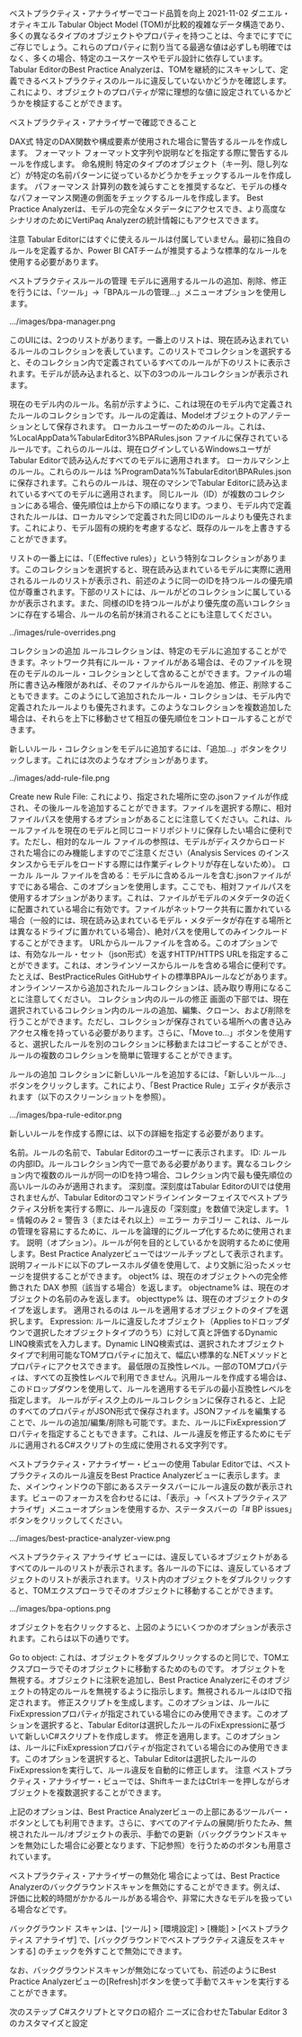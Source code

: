ベストプラクティス・アナライザーでコード品質を向上
2021-11-02
ダニエル・オティキエル
Tabular Object Model (TOM)が比較的複雑なデータ構造であり、多くの異なるタイプのオブジェクトやプロパティを持つことは、今までにすでにご存じでしょう。これらのプロパティに割り当てる最適な値は必ずしも明確ではなく、多くの場合、特定のユースケースやモデル設計に依存しています。Tabular EditorのBest Practice Analyzerは、TOMを継続的にスキャンして、定義できるベストプラクティスのルールに違反していないかどうかを確認します。これにより、オブジェクトのプロパティが常に理想的な値に設定されているかどうかを検証することができます。

ベストプラクティス・アナライザーで確認できること

DAX式 特定のDAX関数や構成要素が使用された場合に警告するルールを作成します。
フォーマット フォーマット文字列や説明などを指定する際に警告するルールを作成します。
命名規則 特定のタイプのオブジェクト（キー列、隠し列など）が特定の名前パターンに従っているかどうかをチェックするルールを作成します。
パフォーマンス 計算列の数を減らすことを推奨するなど、モデルの様々なパフォーマンス関連の側面をチェックするルールを作成します。
Best Practice Analyzerは、モデルの完全なメタデータにアクセスでき、より高度なシナリオのためにVertiPaq Analyzerの統計情報にもアクセスできます。

注意
Tabular Editorにはすぐに使えるルールは付属していません。最初に独自のルールを定義するか、Power BI CATチームが推奨するような標準的なルールを使用する必要があります。

ベストプラクティスルールの管理
モデルに適用するルールの追加、削除、修正を行うには、「ツール」→「BPAルールの管理...」メニューオプションを使用します。

.../images/bpa-manager.png

このUIには、2つのリストがあります。一番上のリストは、現在読み込まれているルールのコレクションを表しています。このリストでコレクションを選択すると、そのコレクション内で定義されているすべてのルールが下のリストに表示されます。モデルが読み込まれると、以下の3つのルールコレクションが表示されます。

現在のモデル内のルール。名前が示すように、これは現在のモデル内で定義されたルールのコレクションです。ルールの定義は、Modelオブジェクトのアノテーションとして保存されます。
ローカルユーザーのためのルール。これは、%LocalAppData%TabularEditor3%BPARules.json ファイルに保存されているルールです。これらのルールは、現在ログインしているWindowsユーザがTabular Editorで読み込んだすべてのモデルに適用されます。
ローカルマシン上のルール。これらのルールは %ProgramData%%TabularEditor\BPARules.json に保存されます。これらのルールは、現在のマシンでTabular Editorに読み込まれているすべてのモデルに適用されます。
同じルール（ID）が複数のコレクションにある場合、優先順位は上から下の順になります。つまり、モデル内で定義されたルールは、ローカルマシンで定義された同じIDのルールよりも優先されます。これにより、モデル固有の規約を考慮するなど、既存のルールを上書きすることができます。

リストの一番上には、「（Effective rules）」という特別なコレクションがあります。このコレクションを選択すると、現在読み込まれているモデルに実際に適用されるルールのリストが表示され、前述のように同一のIDを持つルールの優先順位が尊重されます。下部のリストには、ルールがどのコレクションに属しているかが表示されます。また、同様のIDを持つルールがより優先度の高いコレクションに存在する場合、ルールの名前が抹消されることにも注意してください。

../images/rule-overrides.png

コレクションの追加
ルールコレクションは、特定のモデルに追加することができます。ネットワーク共有にルール・ファイルがある場合は、そのファイルを現在のモデルのルール・コレクションとして含めることができます。ファイルの場所に書き込み権限があれば、そのファイルからルールを追加、修正、削除することもできます。このようにして追加されたルール・コレクションは、モデル内で定義されたルールよりも優先されます。このようなコレクションを複数追加した場合は、それらを上下に移動させて相互の優先順位をコントロールすることができます。

新しいルール・コレクションをモデルに追加するには、「追加...」ボタンをクリックします。これには次のようなオプションがあります。

../images/add-rule-file.png

Create new Rule File: これにより、指定された場所に空の.jsonファイルが作成され、その後ルールを追加することができます。ファイルを選択する際に、相対ファイルパスを使用するオプションがあることに注意してください。これは、ルールファイルを現在のモデルと同じコードリポジトリに保存したい場合に便利です。ただし、相対的なルール ファイルの参照は、モデルがディスクからロードされた場合にのみ機能しますのでご注意ください（Analysis Services のインスタンスからモデルをロードする際には作業ディレクトリが存在しないため）。
ローカル ルール ファイルを含める：モデルに含めるルールを含む.jsonファイルがすでにある場合、このオプションを使用します。ここでも、相対ファイルパスを使用するオプションがあります。これは、ファイルがモデルのメタデータの近くに配置されている場合に有効です。ファイルがネットワーク共有に置かれている場合（一般的には、現在読み込まれているモデル・メタデータが存在する場所とは異なるドライブに置かれている場合）、絶対パスを使用してのみインクルードすることができます。
URLからルールファイルを含める。このオプションでは、有効なルール・セット（json形式）を返すHTTP/HTTPS URLを指定することができます。これは、オンラインソースからルールを含める場合に便利です。たとえば、BestPracticeRules GitHubサイトの標準BPAルールなどがあります。オンラインソースから追加されたルールコレクションは、読み取り専用になることに注意してください。
コレクション内のルールの修正
画面の下部では、現在選択されているコレクション内のルールの追加、編集、クローン、および削除を行うことができます。ただし、コレクションが保存されている場所への書き込みアクセス権を持っている必要があります。さらに、「Move to...」ボタンを使用すると、選択したルールを別のコレクションに移動またはコピーすることができ、ルールの複数のコレクションを簡単に管理することができます。

ルールの追加
コレクションに新しいルールを追加するには、「新しいルール...」ボタンをクリックします。これにより、「Best Practice Rule」エディタが表示されます（以下のスクリーンショットを参照）。

.../images/bpa-rule-editor.png

新しいルールを作成する際には、以下の詳細を指定する必要があります。

名前。ルールの名前で、Tabular Editorのユーザーに表示されます。
ID: ルールの内部ID。ルールコレクション内で一意である必要があります。異なるコレクション内で複数のルールが同一のIDを持つ場合、コレクション内で最も優先順位の高いルールのみが適用されます。
深刻度。深刻度はTabular EditorのUIでは使用されませんが、Tabular Editorのコマンドラインインターフェイスでベストプラクティス分析を実行する際に、ルール違反の「深刻度」を数値で決定します。
1 = 情報のみ
2 = 警告
3（またはそれ以上）＝エラー
カテゴリー これは、ルールの管理を容易にするために、ルールを論理的にグループ化するために使用されます。
説明（オプション）。ルールが何を目的としているかを説明するために使用します。Best Practice Analyzerビューではツールチップとして表示されます。説明フィールドに以下のプレースホルダ値を使用して、より文脈に沿ったメッセージを提供することができます。
object% は、現在のオブジェクトへの完全修飾された DAX 参照（該当する場合）を返します。
objectname% は、現在のオブジェクトの名前のみを返します。
objecttype% は、現在のオブジェクトのタイプを返します。
適用されるのは ルールを適用するオブジェクトのタイプを選択します。
Expression: ルールに違反したオブジェクト（Applies toドロップダウンで選択したオブジェクトタイプのうち）に対して真と評価するDynamic LINQ検索式を入力します。Dynamic LINQ検索式は、選択されたオブジェクトタイプで利用可能なTOMプロパティに加えて、幅広い標準的な.NETメソッドとプロパティにアクセスできます。
最低限の互換性レベル。一部のTOMプロパティは、すべての互換性レベルで利用できません。汎用ルールを作成する場合は、このドロップダウンを使用して、ルールを適用するモデルの最小互換性レベルを指定します。
ルールがディスク上のルールコレクションに保存されると、上記のすべてのプロパティがJSON形式で保存されます。JSONファイルを編集することで、ルールの追加/編集/削除も可能です。また、ルールにFixExpressionプロパティを指定することもできます。これは、ルール違反を修正するためにモデルに適用されるC#スクリプトの生成に使用される文字列です。

ベストプラクティス・アナライザー・ビューの使用
Tabular Editorでは、ベストプラクティスのルール違反をBest Practice Analyzerビューに表示します。また、メインウィンドウの下部にあるステータスバーにルール違反の数が表示されます。ビューのフォーカスを合わせるには、「表示」→「ベストプラクティスアナライザ」メニューオプションを使用するか、ステータスバーの「# BP issues」ボタンをクリックしてください。

.../images/best-practice-analyzer-view.png

ベストプラクティス アナライザ ビューには、違反しているオブジェクトがあるすべてのルールのリストが表示されます。各ルールの下には、違反しているオブジェクトのリストが表示されます。リスト内のオブジェクトをダブルクリックすると、TOMエクスプローラでそのオブジェクトに移動することができます。

.../images/bpa-options.png

オブジェクトを右クリックすると、上図のようにいくつかのオプションが表示されます。これらは以下の通りです。

Go to object: これは、オブジェクトをダブルクリックするのと同じで、TOMエクスプローラでそのオブジェクトに移動するためのものです。
オブジェクトを無視する。オブジェクトに注釈を追加し、Best Practice Analyzerにそのオブジェクトの特定のルールを無視するように指示します。無視されるルールはIDで指定されます。
修正スクリプトを生成します。このオプションは、ルールにFixExpressionプロパティが指定されている場合にのみ使用できます。このオプションを選択すると、Tabular Editorは選択したルールのFixExpressionに基づいて新しいC#スクリプトを作成します。
修正を適用します。このオプションは、ルールにFixExpressionプロパティが指定されている場合にのみ使用できます。このオプションを選択すると、Tabular Editorは選択したルールのFixExpressionを実行して、ルール違反を自動的に修正します。
注意
ベストプラクティス・アナライザー・ビューでは、ShiftキーまたはCtrlキーを押しながらオブジェクトを複数選択することができます。

上記のオプションは、Best Practice Analyzerビューの上部にあるツールバー・ボタンとしても利用できます。さらに、すべてのアイテムの展開/折りたたみ、無視されたルール/オブジェクトの表示、手動での更新（バックグラウンドスキャンを無効にした場合に必要となります、下記参照）を行うためのボタンも用意されています。

ベストプラクティス・アナライザーの無効化
場合によっては、Best Practice Analyzerのバックグラウンドスキャンを無効にすることができます。例えば、評価に比較的時間がかかるルールがある場合や、非常に大きなモデルを扱っている場合などです。

バックグラウンド スキャンは、[ツール] > [環境設定] > [機能] > [ベストプラクティス アナライザ] で、[バックグラウンドでベストプラクティス違反をスキャンする] のチェックを外すことで無効にできます。

なお、バックグラウンドスキャンが無効になっていても、前述のようにBest Practice Analyzerビューの[Refresh]ボタンを使って手動でスキャンを実行することができます。

次のステップ
C#スクリプトとマクロの紹介
ニーズに合わせたTabular Editor 3のカスタマイズと設定